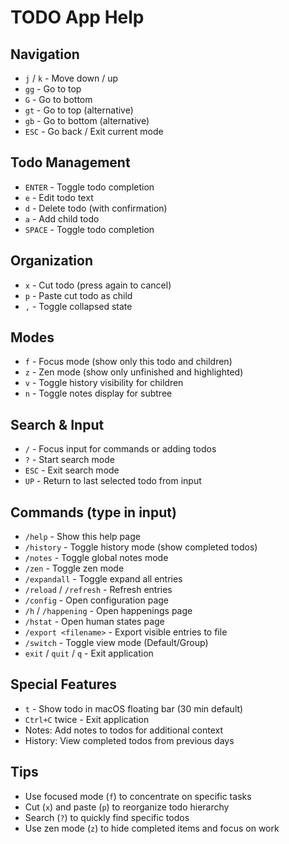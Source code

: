 # TODO App Help

## Navigation
- `j` / `k` - Move down / up
- `gg` - Go to top
- `G` - Go to bottom
- `gt` - Go to top (alternative)
- `gb` - Go to bottom (alternative)
- `ESC` - Go back / Exit current mode

## Todo Management
- `ENTER` - Toggle todo completion
- `e` - Edit todo text
- `d` - Delete todo (with confirmation)
- `a` - Add child todo
- `SPACE` - Toggle todo completion

## Organization
- `x` - Cut todo (press again to cancel)
- `p` - Paste cut todo as child
- `,` - Toggle collapsed state

## Modes
- `f` - Focus mode (show only this todo and children)
- `z` - Zen mode (show only unfinished and highlighted)
- `v` - Toggle history visibility for children
- `n` - Toggle notes display for subtree

## Search & Input
- `/` - Focus input for commands or adding todos
- `?` - Start search mode
- `ESC` - Exit search mode
- `UP` - Return to last selected todo from input

## Commands (type in input)
- `/help` - Show this help page
- `/history` - Toggle history mode (show completed todos)
- `/notes` - Toggle global notes mode
- `/zen` - Toggle zen mode
- `/expandall` - Toggle expand all entries
- `/reload` / `/refresh` - Refresh entries
- `/config` - Open configuration page
- `/h` / `/happening` - Open happenings page
- `/hstat` - Open human states page
- `/export <filename>` - Export visible entries to file
- `/switch` - Toggle view mode (Default/Group)
- `exit` / `quit` / `q` - Exit application

## Special Features
- `t` - Show todo in macOS floating bar (30 min default)
- `Ctrl+C` twice - Exit application
- Notes: Add notes to todos for additional context
- History: View completed todos from previous days

## Tips
- Use focused mode (`f`) to concentrate on specific tasks
- Cut (`x`) and paste (`p`) to reorganize todo hierarchy
- Search (`?`) to quickly find specific todos
- Use zen mode (`z`) to hide completed items and focus on work
